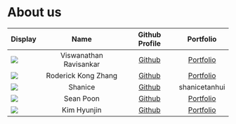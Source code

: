 # About us

Display |          Name          |               Github Profile               | Portfolio 
--------|:----------------------:|:------------------------------------------:|:---------:
![](https://media.licdn.com/dms/image/v2/D5603AQFPn7MJpVmpyQ/profile-displayphoto-shrink_400_400/profile-displayphoto-shrink_400_400/0/1724509331014?e=1746662400&v=beta&t=hZN13uSFcwWnbfh8AU2AwZ6KB4Cf6kmc_iRHKzlZGMc) | Viswanathan Ravisankar | [Github](https://github.com/ravi-viswa105) | [Portfolio](team/ravi-viswa105.md)
![](https://media.licdn.com/dms/image/v2/D5603AQEbsvGNO2azDQ/profile-displayphoto-shrink_400_400/profile-displayphoto-shrink_400_400/0/1709059334022?e=1746662400&v=beta&t=rT0rPQMsBYFmgBO7kIK-69xSdOdnpyvv8eYfMTPqeqA) | Roderick Kong Zhang | [Github](https://github.com/rodi-314) | [Portfolio](team/rodi-314.md)
![](https://media.licdn.com/dms/image/v2/D4E03AQEdn5n0wPImjw/profile-displayphoto-shrink_400_400/profile-displayphoto-shrink_400_400/0/1730875805537?e=1746662400&v=beta&t=GnZF1o-9YXMGQs43Gr4ZJGbSHMUo8rgUXylAgEGj1cA) | Shanice | [Github](https://github.com/shanicetanhui) | shanicetanhui
![](https://media.licdn.com/dms/image/v2/D5603AQGHGmNdShtqCQ/profile-displayphoto-shrink_400_400/B56ZUac3l4GsAk-/0/1739905531034?e=1746662400&v=beta&t=xzgjNbtkFXKQgUfWEXuzNtifFWb6sjoSWMENgOEDGAo) | Sean Poon | [Github](https://github.com/Sean2110) | [Portfolio](team/sean2110.md)
![](https://media.licdn.com/dms/image/v2/D5603AQH2BtzX98BnBw/profile-displayphoto-shrink_800_800/profile-displayphoto-shrink_800_800/0/1729194029602?e=1746662400&v=beta&t=vXf9LwOhoUCY78YRi0ZhOlXYjY9GqcFuxmWEcGDK_es) |      Kim Hyunjin       | [Github](https://github.com/hyunjinkim1112) | [Portfolio](team/hyunjinkim1112.md)
